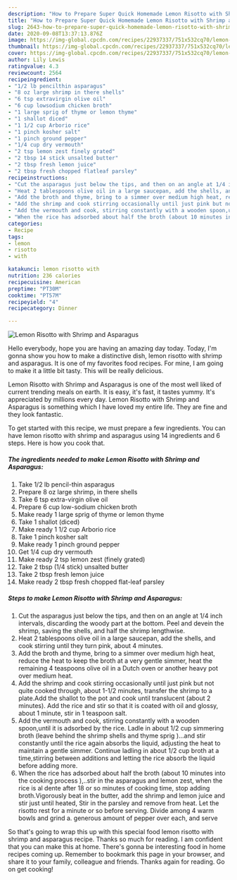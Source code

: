 ```yaml
---
description: "How to Prepare Super Quick Homemade Lemon Risotto with Shrimp and Asparagus"
title: "How to Prepare Super Quick Homemade Lemon Risotto with Shrimp and Asparagus"
slug: 2643-how-to-prepare-super-quick-homemade-lemon-risotto-with-shrimp-and-asparagus
date: 2020-09-08T13:37:13.876Z
image: https://img-global.cpcdn.com/recipes/22937337/751x532cq70/lemon-risotto-with-shrimp-and-asparagus-recipe-main-photo.jpg
thumbnail: https://img-global.cpcdn.com/recipes/22937337/751x532cq70/lemon-risotto-with-shrimp-and-asparagus-recipe-main-photo.jpg
cover: https://img-global.cpcdn.com/recipes/22937337/751x532cq70/lemon-risotto-with-shrimp-and-asparagus-recipe-main-photo.jpg
author: Lily Lewis
ratingvalue: 4.3
reviewcount: 2564
recipeingredient:
- "1/2 lb pencilthin asparagus"
- "8 oz large shrimp in there shells"
- "6 tsp extravirgin olive oil"
- "6 cup lowsodium chicken broth"
- "1 large sprig of thyme or lemon thyme"
- "1 shallot diced"
- "1 1/2 cup Arborio rice"
- "1 pinch kosher salt"
- "1 pinch ground pepper"
- "1/4 cup dry vermouth"
- "2 tsp lemon zest finely grated"
- "2 tbsp 14 stick unsalted butter"
- "2 tbsp fresh lemon juice"
- "2 tbsp fresh chopped flatleaf parsley"
recipeinstructions:
- "Cut the asparagus just below the tips, and then on an angle at 1/4 inch intervals, discarding the woody part at the bottom. Peel and devein the shrimp, saving the shells, and half the shrimp lengthwise."
- "Heat 2 tablespoons olive oil in a large saucepan, add the shells, and cook stirring until they turn pink, about 4 minutes."
- "Add the broth and thyme, bring to a simmer over medium high heat, reduce the heat to keep the broth at a very gentle simmer, heat the remaining 4 teaspoons olive oil in a Dutch oven or another heavy pot over medium heat."
- "Add the shrimp and cook stirring occasionally until just pink but not quite cooked through, about 1-1/2 minutes, transfer the shrimp to a plate.Add the shallot to the pot and cook until translucent (about 2 minutes). Add the rice and stir so that it is coated with oil and glossy, about 1 minute, stir in 1 teaspoon salt."
- "Add the vermouth and cook, stirring constantly with a wooden spoon,until it is adsorbed by the rice. Ladle in about 1/2 cup simmering broth (leave behind the shrimp shells and thyme sprig )...and stir constantly until the rice again absorbs the liquid, adjusting the heat to maintain a gentle simmer. Continue ladling in about 1/2 cup broth at a time,stirring between additions and letting the rice absorb the liquid before adding more."
- "When the rice has adsorbed about half the broth (about 10 minutes into the cooking process ),..stir in the asparagus and lemon zest, when the rice is al dente after 18 or so minutes of cooking time, stop adding broth.Vigorously beat in the butter, add the shrimp and lemon juice and stir just until heated, Stir in the parsley and remove from heat. Let the risotto rest for a minute or so before serving. Divide among 4 warm bowls and grind a. generous amount of pepper over each, and serve"
categories:
- Recipe
tags:
- lemon
- risotto
- with

katakunci: lemon risotto with 
nutrition: 236 calories
recipecuisine: American
preptime: "PT30M"
cooktime: "PT57M"
recipeyield: "4"
recipecategory: Dinner

---
```



![Lemon Risotto with Shrimp and Asparagus](https://img-global.cpcdn.com/recipes/22937337/751x532cq70/lemon-risotto-with-shrimp-and-asparagus-recipe-main-photo.jpg)

Hello everybody, hope you are having an amazing day today. Today, I'm gonna show you how to make a distinctive dish, lemon risotto with shrimp and asparagus. It is one of my favorites food recipes. For mine, I am going to make it a little bit tasty. This will be really delicious.

Lemon Risotto with Shrimp and Asparagus is one of the most well liked of current trending meals on earth. It is easy, it's fast, it tastes yummy. It's appreciated by millions every day. Lemon Risotto with Shrimp and Asparagus is something which I have loved my entire life. They are fine and they look fantastic.




To get started with this recipe, we must prepare a few ingredients. You can have lemon risotto with shrimp and asparagus using 14 ingredients and 6 steps. Here is how you cook that.

<!--inarticleads1-->

##### The ingredients needed to make Lemon Risotto with Shrimp and Asparagus:

1. Take 1/2 lb pencil-thin asparagus
1. Prepare 8 oz large shrimp, in there shells
1. Take 6 tsp extra-virgin olive oil
1. Prepare 6 cup low-sodium chicken broth
1. Make ready 1 large sprig of thyme or lemon thyme
1. Take 1 shallot (diced)
1. Make ready 1 1/2 cup Arborio rice
1. Take 1 pinch kosher salt
1. Make ready 1 pinch ground pepper
1. Get 1/4 cup dry vermouth
1. Make ready 2 tsp lemon zest (finely grated)
1. Take 2 tbsp (1/4 stick) unsalted butter
1. Take 2 tbsp fresh lemon juice
1. Make ready 2 tbsp fresh chopped flat-leaf parsley




<!--inarticleads2-->

##### Steps to make Lemon Risotto with Shrimp and Asparagus:

1. Cut the asparagus just below the tips, and then on an angle at 1/4 inch intervals, discarding the woody part at the bottom. Peel and devein the shrimp, saving the shells, and half the shrimp lengthwise.
1. Heat 2 tablespoons olive oil in a large saucepan, add the shells, and cook stirring until they turn pink, about 4 minutes.
1. Add the broth and thyme, bring to a simmer over medium high heat, reduce the heat to keep the broth at a very gentle simmer, heat the remaining 4 teaspoons olive oil in a Dutch oven or another heavy pot over medium heat.
1. Add the shrimp and cook stirring occasionally until just pink but not quite cooked through, about 1-1/2 minutes, transfer the shrimp to a plate.Add the shallot to the pot and cook until translucent (about 2 minutes). Add the rice and stir so that it is coated with oil and glossy, about 1 minute, stir in 1 teaspoon salt.
1. Add the vermouth and cook, stirring constantly with a wooden spoon,until it is adsorbed by the rice. Ladle in about 1/2 cup simmering broth (leave behind the shrimp shells and thyme sprig )...and stir constantly until the rice again absorbs the liquid, adjusting the heat to maintain a gentle simmer. Continue ladling in about 1/2 cup broth at a time,stirring between additions and letting the rice absorb the liquid before adding more.
1. When the rice has adsorbed about half the broth (about 10 minutes into the cooking process ),..stir in the asparagus and lemon zest, when the rice is al dente after 18 or so minutes of cooking time, stop adding broth.Vigorously beat in the butter, add the shrimp and lemon juice and stir just until heated, Stir in the parsley and remove from heat. Let the risotto rest for a minute or so before serving. Divide among 4 warm bowls and grind a. generous amount of pepper over each, and serve




So that's going to wrap this up with this special food lemon risotto with shrimp and asparagus recipe. Thanks so much for reading. I am confident that you can make this at home. There's gonna be interesting food in home recipes coming up. Remember to bookmark this page in your browser, and share it to your family, colleague and friends. Thanks again for reading. Go on get cooking!

